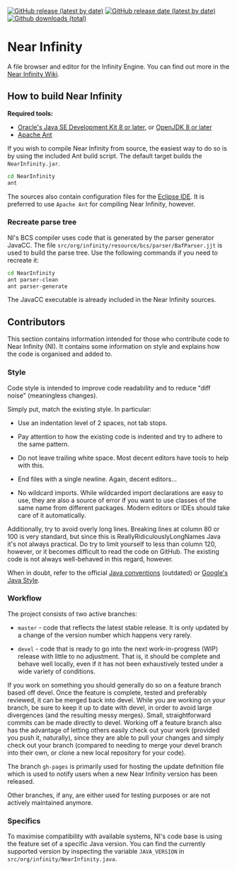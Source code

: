[![GitHub release (latest by date)](https://img.shields.io/github/v/release/Argent77/NearInfinity?color=darkred&include_prereleases&label=latest%20release)](https://GitHub.com/Argent77/NearInfinity/releases/latest)
[![GitHub release date (latest by date)](https://img.shields.io/github/release-date/Argent77/NearInfinity?color=gold)](https://GitHub.com/Argent77/NearInfinity/releases/latest)
[![Github downloads (total)](https://img.shields.io/github/downloads/Argent77/NearInfinity/total.svg?color=blueviolet)](https://GitHub.com/Argent77/NearInfinity/releases)

# Near Infinity

A file browser and editor for the Infinity Engine. You can find out more in
the [Near Infinity Wiki](https://github.com/NearInfinityBrowser/NearInfinity/wiki).

## How to build Near Infinity

**Required tools:**
- [Oracle's Java SE Development Kit 8 or later](https://www.oracle.com/java/technologies/downloads/), or [OpenJDK 8 or later](https://adoptium.net/releases.html)
- [Apache Ant](https://ant.apache.org/)

If you wish to compile Near Infinity from source, the easiest way to do so is
by using the included Ant build script. The default target builds the `NearInfinity.jar`.

```bash
cd NearInfinity
ant
```

The sources also contain configuration files for the [Eclipse IDE](https://www.eclipse.org/).
It is preferred to use `Apache Ant` for compiling Near Infinity, however.

### Recreate parse tree

NI's BCS compiler uses code that is generated by the parser generator JavaCC. The file `src/org/infinity/resource/bcs/parser/BafParser.jjt` is used to build the parse tree.
Use the following commands if you need to recreate it:

```bash
cd NearInfinity
ant parser-clean
ant parser-generate
```

The JavaCC executable is already included in the Near Infinity sources.

## Contributors

This section contains information intended for those who contribute
code to Near Infinity (NI). It contains some information on style and
explains how the code is organised and added to.

### Style

Code style is intended to improve code readability and to reduce
"diff noise" (meaningless changes).

Simply put, match the existing style. In particular:

* Use an indentation level of 2 spaces, not tab stops.

* Pay attention to how the existing code is indented and try to adhere
  to the same pattern.

* Do not leave trailing white space. Most decent editors have tools to
  help with this.

* End files with a single newline. Again, decent editors...

* No wildcard imports. While wildcarded import declarations are easy to
  use, they are also a source of error if you want to use classes of
  the same name from different packages. Modern editors or IDEs should
  take care of it automatically.

Additionally, try to avoid overly long lines. Breaking lines at column
80 or 100 is very standard, but since this is ReallyRidiculouslyLongNames
Java it's not always practical. Do try to limit yourself to less than
column 120, however, or it becomes difficult to read the code on
GitHub. The existing code is not always well-behaved in this regard,
however.

When in doubt, refer to the official
[Java conventions](https://www.oracle.com/technetwork/java/javase/documentation/codeconvtoc-136057.html) (outdated)
or [Google's Java Style](https://google.github.io/styleguide/javaguide.html).

### Workflow

The project consists of two active branches:

* `master` - code that reflects the latest stable release. It is only
  updated by a change of the version number which happens very rarely.

* `devel` - code that is ready to go into the next work-in-progress (WIP)
  release with little to no adjustment. That is, it should be complete and
  behave well locally, even if it has not been exhaustively tested under a
  wide variety of conditions.

If you work on something you should generally do so on a feature
branch based off devel. Once the feature is complete, tested and
preferably reviewed, it can be merged back into devel. While you are
working on your branch, be sure to keep it up to date with devel, in
order to avoid large divergences (and the resulting messy
merges). Small, straightforward commits can be made directly to
devel. Working off a feature branch also has the advantage of letting
others easily check out your work (provided you push it, naturally),
since they are able to pull your changes and simply check out your
branch (compared to needing to merge your devel branch into their own,
or clone a new local repository for your code).

The branch `gh-pages` is primarily used for hosting the update definition
file which is used to notify users when a new Near Infinity version has been
released.

Other branches, if any, are either used for testing purposes or are not
actively maintained anymore.

### Specifics

To maximise compatibility with available systems, NI's code base is using the
feature set of a specific Java version. You can find the currently supported
version by inspecting the variable `JAVA_VERSION` in `src/org/infinity/NearInfinity.java`.
